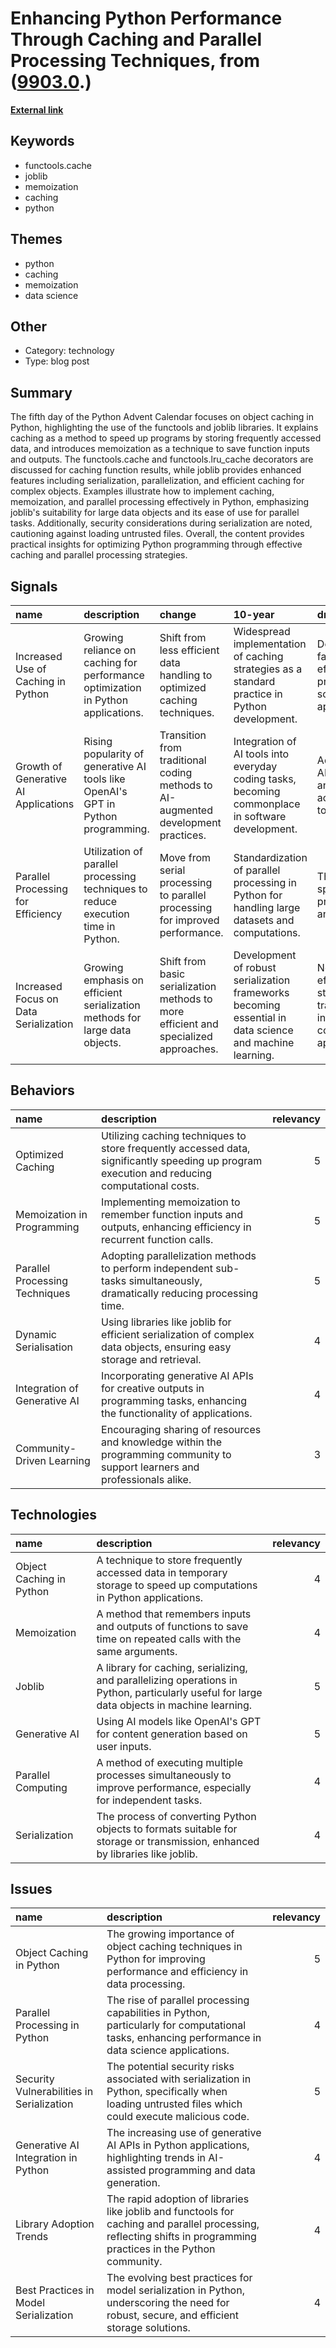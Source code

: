 # __Enhancing Python Performance Through Caching and Parallel Processing Techniques__, from ([9903.0](https://kghosh.substack.com/p/9903.0).)

__[External link](https://py-advent-calendar.beehiiv.com/p/day-5-cache-me-if-you-can)__



## Keywords

* functools.cache
* joblib
* memoization
* caching
* python

## Themes

* python
* caching
* memoization
* data science

## Other

* Category: technology
* Type: blog post

## Summary

The fifth day of the Python Advent Calendar focuses on object caching in Python, highlighting the use of the functools and joblib libraries. It explains caching as a method to speed up programs by storing frequently accessed data, and introduces memoization as a technique to save function inputs and outputs. The functools.cache and functools.lru_cache decorators are discussed for caching function results, while joblib provides enhanced features including serialization, parallelization, and efficient caching for complex objects. Examples illustrate how to implement caching, memoization, and parallel processing effectively in Python, emphasizing joblib's suitability for large data objects and its ease of use for parallel tasks. Additionally, security considerations during serialization are noted, cautioning against loading untrusted files. Overall, the content provides practical insights for optimizing Python programming through effective caching and parallel processing strategies.

## Signals

| name                                  | description                                                                       | change                                                                               | 10-year                                                                                                 | driving-force                                                                   |   relevancy |
|:--------------------------------------|:----------------------------------------------------------------------------------|:-------------------------------------------------------------------------------------|:--------------------------------------------------------------------------------------------------------|:--------------------------------------------------------------------------------|------------:|
| Increased Use of Caching in Python    | Growing reliance on caching for performance optimization in Python applications.  | Shift from less efficient data handling to optimized caching techniques.             | Widespread implementation of caching strategies as a standard practice in Python development.           | Demand for faster, more efficient data processing in software applications.     |           4 |
| Growth of Generative AI Applications  | Rising popularity of generative AI tools like OpenAI's GPT in Python programming. | Transition from traditional coding methods to AI-augmented development practices.    | Integration of AI tools into everyday coding tasks, becoming commonplace in software development.       | Advances in AI technology and its accessibility to developers.                  |           5 |
| Parallel Processing for Efficiency    | Utilization of parallel processing techniques to reduce execution time in Python. | Move from serial processing to parallel processing for improved performance.         | Standardization of parallel processing in Python for handling large datasets and computations.          | The need for speed in data processing and analysis.                             |           4 |
| Increased Focus on Data Serialization | Growing emphasis on efficient serialization methods for large data objects.       | Shift from basic serialization methods to more efficient and specialized approaches. | Development of robust serialization frameworks becoming essential in data science and machine learning. | Need for efficient data storage and transmission in computational applications. |           4 |

## Behaviors

| name                           | description                                                                                                                                   |   relevancy |
|:-------------------------------|:----------------------------------------------------------------------------------------------------------------------------------------------|------------:|
| Optimized Caching              | Utilizing caching techniques to store frequently accessed data, significantly speeding up program execution and reducing computational costs. |           5 |
| Memoization in Programming     | Implementing memoization to remember function inputs and outputs, enhancing efficiency in recurrent function calls.                           |           5 |
| Parallel Processing Techniques | Adopting parallelization methods to perform independent sub-tasks simultaneously, dramatically reducing processing time.                      |           5 |
| Dynamic Serialisation          | Using libraries like joblib for efficient serialization of complex data objects, ensuring easy storage and retrieval.                         |           4 |
| Integration of Generative AI   | Incorporating generative AI APIs for creative outputs in programming tasks, enhancing the functionality of applications.                      |           4 |
| Community-Driven Learning      | Encouraging sharing of resources and knowledge within the programming community to support learners and professionals alike.                  |           3 |

## Technologies

| name                     | description                                                                                                                                 |   relevancy |
|:-------------------------|:--------------------------------------------------------------------------------------------------------------------------------------------|------------:|
| Object Caching in Python | A technique to store frequently accessed data in temporary storage to speed up computations in Python applications.                         |           4 |
| Memoization              | A method that remembers inputs and outputs of functions to save time on repeated calls with the same arguments.                             |           4 |
| Joblib                   | A library for caching, serializing, and parallelizing operations in Python, particularly useful for large data objects in machine learning. |           5 |
| Generative AI            | Using AI models like OpenAI's GPT for content generation based on user inputs.                                                              |           5 |
| Parallel Computing       | A method of executing multiple processes simultaneously to improve performance, especially for independent tasks.                           |           4 |
| Serialization            | The process of converting Python objects to formats suitable for storage or transmission, enhanced by libraries like joblib.                |           4 |

## Issues

| name                                      | description                                                                                                                                                        |   relevancy |
|:------------------------------------------|:-------------------------------------------------------------------------------------------------------------------------------------------------------------------|------------:|
| Object Caching in Python                  | The growing importance of object caching techniques in Python for improving performance and efficiency in data processing.                                         |           5 |
| Parallel Processing in Python             | The rise of parallel processing capabilities in Python, particularly for computational tasks, enhancing performance in data science applications.                  |           4 |
| Security Vulnerabilities in Serialization | The potential security risks associated with serialization in Python, specifically when loading untrusted files which could execute malicious code.                |           5 |
| Generative AI Integration in Python       | The increasing use of generative AI APIs in Python applications, highlighting trends in AI-assisted programming and data generation.                               |           4 |
| Library Adoption Trends                   | The rapid adoption of libraries like joblib and functools for caching and parallel processing, reflecting shifts in programming practices in the Python community. |           4 |
| Best Practices in Model Serialization     | The evolving best practices for model serialization in Python, underscoring the need for robust, secure, and efficient storage solutions.                          |           4 |